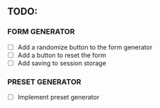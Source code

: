 ## TODO:

### FORM GENERATOR

- [ ] Add a randomize button to the form generator
- [ ] Add a button to reset the form
- [ ] Add saving to session storage

### PRESET GENERATOR

- [ ] Implement preset generator
